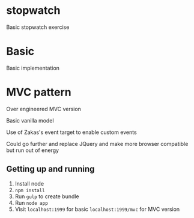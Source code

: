 # stopwatch
Basic stopwatch exercise

# Basic
Basic implementation

# MVC pattern

Over engineered MVC version

Basic vanilla model

Use of Zakas's event target to enable custom events

Could go further and replace JQuery and make more browser compatible but run out of energy

## Getting up and running
1. Install node
2. ```npm install```
3. Run ```gulp``` to create bundle
4. Run ```node app```
5. Visit ```localhost:1999``` for basic ```localhost:1999/mvc``` for MVC version


